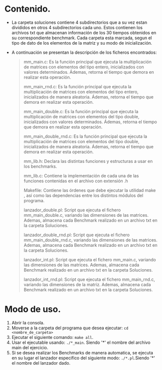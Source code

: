# Contenido.
- La carpeta soluciones contiene 4 subdirectorios que a su vez estan divididos en otros 4 subdirectorios cada uno.
  Estos contienen los archivos txt que almacenan información de los 30 tiempos obtenidos en su correspondiente benchmark.
  Cada carpeta esta marcada, segun el tipo de dato de los elementos de la matriz y su modo de inicialización.

- A continuación se presentan la descripción de los ficheros encontrados:
    >
    >mm_main.c: Es la función principal que ejecuta la multiplicación de matrices con elementos del tipo entero, inicializados con valores determinados.
    Ádemas, retorna el tiempo que demora en realizar esta operación.
    >
    >mm_main_rnd.c: Es la función principal que ejecuta la multiplicación de matrices con elementos del tipo entero, inicializados de manera aleatoria.
    Ádemas, retorna el tiempo que demora en realizar esta operación.
    >
    >mm_main_double.c: Es la función principal que ejecuta la multiplicación de matrices con elementos del tipo double, inicializados con valores determinados.
    Ádemas, retorna el tiempo que demora en realizar esta operación.
    >
    >mm_main_double_rnd.c: Es la función principal que ejecuta la multiplicación de matrices con elementos del tipo double, inicializados de manera aleatoria.
    Ádemas, retorna el tiempo que demora en realizar esta operación.
    >
    >mm_lib.h: Declara las distintas funciones y estructuras a usar en los benchmarks.
    >
    >mm_lib.c: Contiene la implementación de cada una de las funciones contenidas en el archivo con extensión .h
    >
    >Makefile: Contiene las órdenes que debe ejecutar la utilidad make , así como las dependencias entre los distintos módulos del programa.
    >
    >lanzador_double.pl: Script que ejecuta el fichero mm_main_double.c, variando las dimensiones de las matrices. Ademas, almacena cada Benchmark realizado en un archivo txt en la carpeta Soluciones.
    >
    >lanzador_double_rnd.pl: Script que ejecuta el fichero mm_main_double_rnd.c, variando las dimensiones de las matrices. Ademas, almacena cada Benchmark realizado en un archivo txt en la carpeta Soluciones.
    >
    >lanzador_int.pl: Script que ejecuta el fichero mm_main.c, variando las dimensiones de las matrices. Ademas, almacena cada Benchmark realizado en un archivo txt en la carpeta Soluciones.
    >
    >lanzador_int_rnd.pl: Script que ejecuta el fichero mm_main_rnd.c, variando las dimensiones de la matriz. Ademas, almacena cada Benchmark realizado en un archivo txt en la carpeta Soluciones.
# Modo de uso.
1. Abrir la consola.
2. Moverse a la carpeta del programa que desea ejecutar: `cd <nombre_de_carpeta>`
3. Ejecutar el siguiente comando: `make all`.
4. Usar el ejecutable usando: `./*_main`. Siendo '\*' el nombre del archivo main del ejercicio.
5. Si se desea realizar los Benchmarks de manera automatica, se ejecuta en su lugar el lanzador especifico del siguiente modo: `./*.pl`.Siendo '\*' el nombre del lanzador dado.